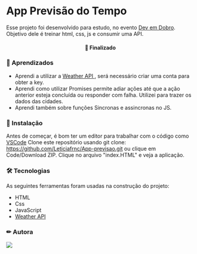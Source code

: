 # App Previsão do Tempo
 Esse projeto foi desenvolvido para estudo, no evento [Dev em Dobro](https://www.youtube.com/devemdobro). Objetivo dele é treinar html, css, js e consumir uma API.

<h4 align="center"> 
🚀 Finalizado
</h4>

### 📕 Aprendizados
- Aprendi a utilizar a [Weather API ](https://www.weatherapi.com/), será necessário criar uma conta para obter a key.
- Aprendi como utilizar Promises permite adiar ações até que a ação anterior esteja concluída ou responder com falha. Utilizei para trazer os dados das cidades.
- Aprendi também sobre funções Sincronas e assincronas no JS.

### 🏁 Instalação

Antes de começar, é bom ter um editor para trabalhar com o código como [VSCode](https://code.visualstudio.com/)
Clone este repositório usando git clone: https://github.com/Leticiafrnc/App-previsao.git ou clique em Code/Download ZIP. Clique no arquivo "index.HTML" e veja a aplicação.

### 🛠 Tecnologias

As seguintes ferramentas foram usadas na construção do projeto:
- HTML
- Css
- JavaScript
- [Weather API ](https://www.weatherapi.com/)


### ✏ Autora
 [<img src="https://img.shields.io/badge/linkedin-%230077B5.svg?&style=for-the-badge&logo=linkedin&logoColor=white" />](https://www.linkedin.com/in/leticiafrnc//) 
